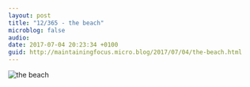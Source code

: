 ```yaml
---
layout: post
title: "12/365 - the beach"
microblog: false
audio: 
date: 2017-07-04 20:23:34 +0100
guid: http://maintainingfocus.micro.blog/2017/07/04/the-beach.html
---
```

![the beach](https://f000.backblazeb2.com/file/Roel-Share/the-beach.jpg)
